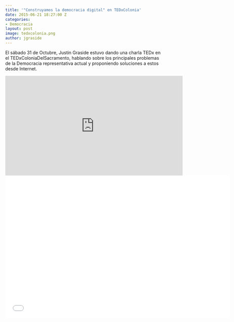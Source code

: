 ```yaml
---
title: '"Construyamos la democracia digital" en TEDxColonia'
date: 2015-06-21 18:27:00 Z
categories:
- Democracia
layout: post
image: tedxcolonia.png
author: jgraside
---
```


El sábado 31 de Octubre, Justin Graside estuvo dando una charla TEDx en el TEDxColoniaDelSacramento, 
hablando sobre los principales problemas de la Democracia representativa actual y proponiendo 
soluciones a estos desde Internet.

<iframe width="560" height="315" src="https://www.youtube.com/embed/C-PG06_Ozlo" frameborder="0" allowfullscreen></iframe>

<iframe width="710" height="450" src="//www.slideshare.net/slideshow/embed_code/key/5jxD2dPI62otG5" frameborder="0" allowfullscreen></iframe>